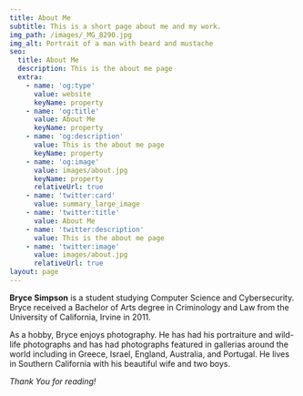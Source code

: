 ```yaml
---
title: About Me
subtitle: This is a short page about me and my work.
img_path: /images/_MG_8290.jpg
img_alt: Portrait of a man with beard and mustache
seo:
  title: About Me
  description: This is the about me page
  extra:
    - name: 'og:type'
      value: website
      keyName: property
    - name: 'og:title'
      value: About Me
      keyName: property
    - name: 'og:description'
      value: This is the about me page
      keyName: property
    - name: 'og:image'
      value: images/about.jpg
      keyName: property
      relativeUrl: true
    - name: 'twitter:card'
      value: summary_large_image
    - name: 'twitter:title'
      value: About Me
    - name: 'twitter:description'
      value: This is the about me page
    - name: 'twitter:image'
      value: images/about.jpg
      relativeUrl: true
layout: page
---
```

**Bryce Simpson** is a student studying Computer Science and Cybersecurity.  Bryce received a Bachelor of Arts degree in Criminology and Law from the University of California, Irvine in 2011.

As a hobby, Bryce enjoys photography.  He has had his portraiture and wild-life photographs and has had photographs featured in gallerias around the world including in Greece, Israel, England, Australia, and Portugal.  He lives in Southern California with his beautiful wife and two boys.

*Thank You for reading!*
